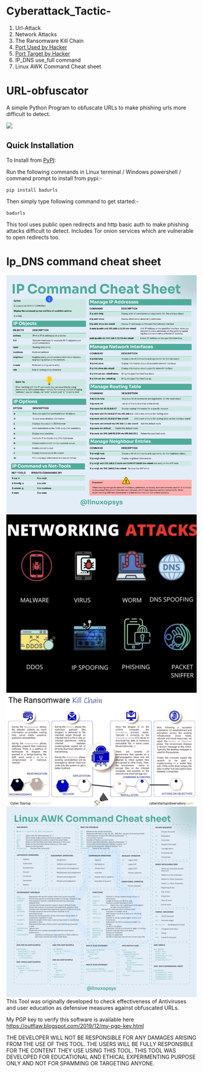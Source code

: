 # Cyberattack_Tactic-

1. Url-Attack
2. Network Attacks
3. The Ransomware Kill Chain
4. [Port Used by Hacker](https://github.com/sachin-dtu/Cyberattack_Tactic-/blob/main/Port_used_by_hacker.md)
5. [Port Target by Hacker](https://github.com/sachin-dtu/Cyberattack_Tactic-/blob/main/Port_Target_by_Hacker.md)
6. IP_DNS use_full command
7. Linux AWK Command Cheat sheet
# URL-obfuscator

A simple Python Program to obfuscate URLs to make phishing urls more difficult to detect.

<img src="https://user-images.githubusercontent.com/82881725/212545123-19b4d338-63f0-4330-a31e-2a16cc4dbcfb.png">

Quick Installation
------------------

To Install from [PyPI](https://pypi.org/project/badurls/):

Run the following commands in Linux terminal / Windows powershell / command prompt to install from pypi:-

```
pip install badurls
```
Then simply type following command to get started:-

```
badurls
```

This tool uses public open redirects and http basic auth to make phishing attacks
difficult to detect. Includes Tor onion services which are vulnerable to open redirects too.
# Ip_DNS command cheat sheet
![](https://github.com/sachin-dtu/Cyberattack_Tactic-/blob/main/Ip_DNS%20command%20cheat%20sheet.png)
![](https://github.com/sachin-dtu/Cyberattack_Tactic-/blob/main/Network%20Attacks.jpg)
![](https://github.com/sachin-dtu/Cyberattack_Tactic-/blob/main/The%20Ransomware%20Kill%20Chain.jpg)
![](https://github.com/sachin-dtu/Cyberattack_Tactic-/blob/main/Linux%20AWK%20Command%20Cheat%20sheet.png)
This Tool was originally developed to check effectiveness of Antiviruses and user education as defensive measures against obfuscated URLs.

My PGP key to verify this software is available here https://outflaw.blogspot.com/2019/12/my-pgp-key.html

THE DEVELOPER WILL NOT BE RESPONSIBLE FOR ANY DAMAGES ARISING FROM THE USE OF THIS TOOL. THE USERS WILL BE FULLY RESPONSIBLE FOR THE CONTENT THEY USE USING THIS TOOL.
THIS TOOL WAS DEVELOPED FOR EDUCATIONAL AND ETHICAL EXPERIMENTING PURPOSE ONLY AND NOT FOR SPAMMING OR TARGETING ANYONE.
